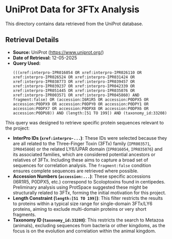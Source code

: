 # UniProt Data for 3FTx Analysis

This directory contains data retrieved from the UniProt database.

## Retrieval Details

-   **Source:** UniProt (https://www.uniprot.org/)
-   **Date of Retrieval:** 12-05-2025
-   **Query Used:**
    ```
    (((xref:interpro-IPR016054 OR xref:interpro-IPR026110 OR xref:interpro-IPR026524 OR xref:interpro-IPR031424 OR xref:interpro-IPR038773 OR xref:interpro-IPR039457 OR xref:interpro-IPR039237 OR xref:interpro-IPR042339 OR xref:interpro-IPR051445 OR xref:interpro-IPR035076 OR xref:interpro-IPR003571 OR xref:interpro-IPR045860) AND fragment:false) OR (accession:I6R1R5 OR accession:P0DPX5 OR accession:P0DPX9 OR accession:P0DPY0 OR accession:P0DPY1 OR accession:P0DPX7 OR accession:P0DPX8 OR accession:P0DPX6 OR accession:P0DPU8)) AND (length:[51 TO 199]) AND (taxonomy_id:33208)
    ```

This query was designed to retrieve specific protein sequences relevant to the project:

*   **InterPro IDs (`xref:interpro-...`)**: These IDs were selected because they are all related to the Three-Finger Toxin (3FTx) family (`IPR003571`, `IPR045860`) or the related LY6/UPAR domain (`IPR016054`, `IPR035076`) and its associated families, which are considered potential ancestors or relatives of 3FTx. Including these aims to capture a broad set of sequences for correlation analysis. The `fragment:false` condition ensures complete sequences are retrieved where possible.
*   **Accession Numbers (`accession:...`)**: These specific accessions (I6R1R5, P0DPX5, etc.) correspond to Scoloptoxins found in centipedes. Preliminary analysis using ProtSpace suggested these might be structurally related to 3FTx, forming the initial motivation for this project.
*   **Length Constraint (`length:[51 TO 199]`)**: This filter restricts the results to proteins within a typical size range for single-domain 3FTx/LY6 proteins, aiming to exclude multi-domain proteins or very short fragments.
*   **Taxonomy ID (`taxonomy_id:33208`)**: This restricts the search to Metazoa (animals), excluding sequences from bacteria or other kingdoms, as the focus is on the evolution and correlation within the animal kingdom.